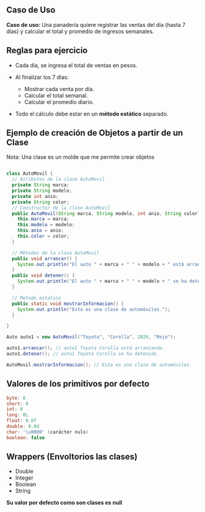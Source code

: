 ## Caso de Uso
**Caso de uso:** Una panadería quiere registrar las ventas del día (hasta 7 días) y calcular el total y promedio de ingresos semanales.

## Reglas para ejercicio

* Cada día, se ingresa el total de ventas en pesos.
* Al finalizar los 7 días:

  * Mostrar cada venta por día.
  * Calcular el total semanal.
  * Calcular el promedio diario.
* Todo el cálculo debe estar en un **método estático** separado.


## Ejemplo de creación de Objetos a partir de un Clase

Nota: Una clase es un molde que me permite crear objetos 

```java

class AutoMovil {
  // Atributos de la clase AutoMovil
  private String marca;
  private String modelo;
  private int anio;
  private String color;
  // Constructor de la clase AutoMovil
  public AutoMovil(String marca, String modelo, int anio, String color) {
    this.marca = marca;
    this.modelo = modelo;
    this.anio = anio;
    this.color = color;
  }

  // Métodos de la clase AutoMovil
  public void arrancar() {
    System.out.println("El auto " + marca + " " + modelo + " está arrancando.");
  }
  public void detener() {
    System.out.println("El auto " + marca + " " + modelo + " se ha detenido.");
  }

  // Metodo estatico
  public static void mostrarInformacion() {
    System.out.println("Esta es una clase de automóviles.");
  }

}

Auto auto1 = new AutoMovil("Toyota", "Corolla", 2020, "Rojo");

auto1.arrancar(); // auto1 Toyota Corolla está arrancando.
auto1.detener(); // auto1 Toyota Corolla se ha detenido.

AutoMovil.mostrarInformacion(); // Esta es una clase de automóviles.
```

## Valores de los primitivos por defecto

```java
byte: 0
short: 0
int: 0
long: 0L
float: 0.0f
double: 0.0d
char: '\u0000' (carácter nulo)
boolean: false
```

## Wrappers (Envoltorios las clases)

- Double
- Integer
- Boolean
- String

**Su valor por defecto como son clases es null**
